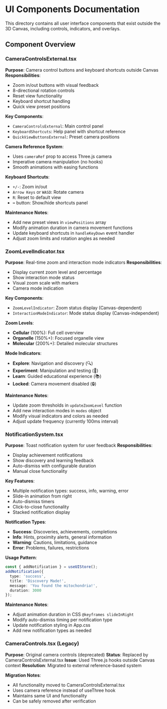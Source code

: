 # UI Components Documentation

This directory contains all user interface components that exist outside the 3D Canvas, including controls, indicators, and overlays.

## Component Overview

### CameraControlsExternal.tsx
**Purpose**: Camera control buttons and keyboard shortcuts outside Canvas
**Responsibilities**:
- Zoom in/out buttons with visual feedback
- 8-directional rotation controls
- Reset view functionality
- Keyboard shortcut handling
- Quick view preset positions

**Key Components**:
- `CameraControlsExternal`: Main control panel
- `KeyboardShortcuts`: Help panel with shortcut reference
- `QuickViewButtonsExternal`: Preset camera positions

**Camera Reference System**:
- Uses `cameraRef` prop to access Three.js camera
- Imperative camera manipulation (no hooks)
- Smooth animations with easing functions

**Keyboard Shortcuts**:
- `+/-`: Zoom in/out
- `Arrow Keys` or `WASD`: Rotate camera
- `R`: Reset to default view
- `⌨️` button: Show/hide shortcuts panel

**Maintenance Notes**:
- Add new preset views in `viewPositions` array
- Modify animation duration in camera movement functions
- Update keyboard shortcuts in `handleKeyDown` event handler
- Adjust zoom limits and rotation angles as needed

### ZoomLevelIndicator.tsx
**Purpose**: Real-time zoom and interaction mode indicators
**Responsibilities**:
- Display current zoom level and percentage
- Show interaction mode status
- Visual zoom scale with markers
- Camera mode indication

**Key Components**:
- `ZoomLevelIndicator`: Zoom status display (Canvas-dependent)
- `InteractionModeIndicator`: Mode status display (Canvas-independent)

**Zoom Levels**:
- **Cellular** (100%): Full cell overview
- **Organelle** (150%+): Focused organelle view
- **Molecular** (200%+): Detailed molecular structures

**Mode Indicators**:
- **Explore**: Navigation and discovery (🔍)
- **Experiment**: Manipulation and testing (🧪)
- **Learn**: Guided educational experience (📚)
- **Locked**: Camera movement disabled (🔒)

**Maintenance Notes**:
- Update zoom thresholds in `updateZoomLevel` function
- Add new interaction modes in `modes` object
- Modify visual indicators and colors as needed
- Adjust update frequency (currently 100ms interval)

### NotificationSystem.tsx
**Purpose**: Toast notification system for user feedback
**Responsibilities**:
- Display achievement notifications
- Show discovery and learning feedback
- Auto-dismiss with configurable duration
- Manual close functionality

**Key Features**:
- Multiple notification types: success, info, warning, error
- Slide-in animation from right
- Auto-dismiss timers
- Click-to-close functionality
- Stacked notification display

**Notification Types**:
- **Success**: Discoveries, achievements, completions
- **Info**: Hints, proximity alerts, general information
- **Warning**: Cautions, limitations, guidance
- **Error**: Problems, failures, restrictions

**Usage Pattern**:
```typescript
const { addNotification } = useUIStore();
addNotification({
  type: 'success',
  title: 'Discovery Made!',
  message: 'You found the mitochondria!',
  duration: 3000
});
```

**Maintenance Notes**:
- Adjust animation duration in CSS `@keyframes slideInRight`
- Modify auto-dismiss timing per notification type
- Update notification styling in App.css
- Add new notification types as needed

### CameraControls.tsx (Legacy)
**Purpose**: Original camera controls (deprecated)
**Status**: Replaced by CameraControlsExternal.tsx
**Issue**: Used Three.js hooks outside Canvas context
**Resolution**: Migrated to external reference-based system

**Migration Notes**:
- All functionality moved to CameraControlsExternal.tsx
- Uses camera reference instead of useThree hook
- Maintains same UI and functionality
- Can be safely removed after verification